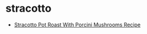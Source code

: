 # stracotto

 * [Stracotto Pot Roast With Porcini Mushrooms Recipe](index/s/stracotto-pot-roast-with-porcini-mushrooms-recipe.json)

